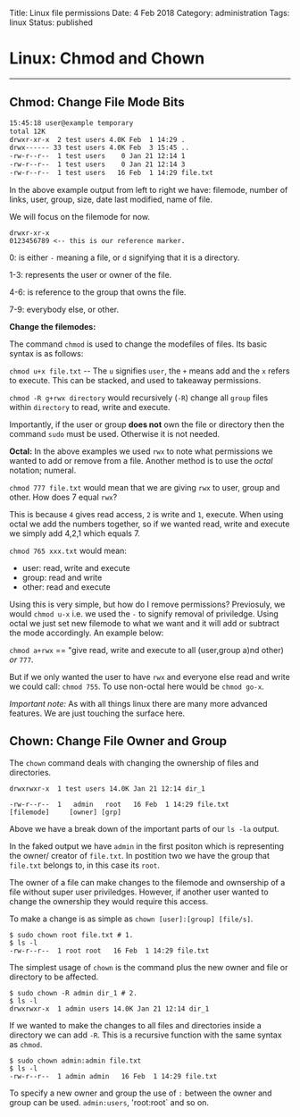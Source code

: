 Title: Linux file permissions
Date: 4 Feb 2018
Category: administration
Tags: linux
Status: published

# Linux: Chmod and Chown

--------

## **Chmod: Change File Mode Bits**

```sh
15:45:18 user@example temporary 
total 12K
drwxr-xr-x  2 test users 4.0K Feb  1 14:29 .
drwx------ 33 test users 4.0K Feb  3 15:45 ..
-rw-r--r--  1 test users    0 Jan 21 12:14 1
-rw-r--r--  1 test users    0 Jan 21 12:14 3
-rw-r--r--  1 test users   16 Feb  1 14:29 file.txt
```

In the above example output from left to right we have:
filemode, number of links, user, group, size, date last modified, name of file.

We will focus on the filemode for now.

```
drwxr-xr-x
0123456789 <-- this is our reference marker.
```

0: is either `-` meaning a file, or `d` signifying that it is a directory.

1-3: represents the user or owner of the file.

4-6: is reference to the group that owns the file.

7-9: everybody else, or other.

**Change the filemodes:**

The command `chmod` is used to change the modefiles of files. Its basic syntax is as follows:

`chmod u+x file.txt` -- The `u` signifies `user`, the `+` means add and the `x` refers to execute. This can be stacked, and used to takeaway permissions.

`chmod -R g+rwx directory` would recursively (`-R`) change all `group` files within `directory` to read, write and execute.

Importantly, if the user or group **does not** own the file or directory then the command `sudo` must be used. Otherwise it is not needed.

**Octal:**
 In the above examples we used `rwx` to note what permissions we wanted to add or remove from a file. Another method is to use the *octal* notation; numeral.

 `chmod 777 file.txt` would mean that we are giving `rwx` to user, group and other. How does 7 equal `rwx`?

This is because `4` gives read access, `2` is write and `1`, execute. When using octal we add the numbers together, so if we wanted read, write and execute we simply add 4,2,1 which equals 7.

`chmod 765 xxx.txt` would mean:
- user: read, write and execute
- group: read and write
- other: read and execute

Using this is very simple, but how do I remove permissions? Previosuly, we would `chmod u-x` i.e. we used the `-` to signify removal of priviledge. Using octal we just set new filemode to what we want and it will add or subtract the mode accordingly. An example below:

`chmod a+rwx` == "give read, write and execute to all (user,group a)nd other) *or* `777`.

But if we only wanted the user to have `rwx` and everyone else read and write we could call: `chmod 755`. To use non-octal here would be `chmod go-x`. 

<i> Important note:</i> As with all things linux there are many more advanced features. We are just touching the surface here.

## **Chown: Change File Owner and Group**

The `chown` command deals with changing the ownership of files and directories.

```
drwxrwxr-x  1 test users 14.0K Jan 21 12:14 dir_1

-rw-r--r--  1   admin   root   16 Feb  1 14:29 file.txt
[filemode]     [owner] [grp]  
```

Above we have a break down of the important parts of our `ls -la` output.

In the faked output we have `admin` in the first positon which is representing the owner/ creator of `file.txt`. In postition two we have the group that `file.txt` belongs to, in this case its `root`.

The owner of a file can make changes to the filemode and ownsership of a file without super user priviledges. However, if another user wanted to change the ownership they would require this access.

To make a change is as simple as `chown [user]:[group] [file/s]`.

```
$ sudo chown root file.txt # 1.
$ ls -l 
-rw-r--r--  1 root root   16 Feb  1 14:29 file.txt
```

The simplest usage of `chown` is the command plus the new owner and file or directory to be affected.

```
$ sudo chown -R admin dir_1 # 2.
$ ls -l
drwxrwxr-x  1 admin users 14.0K Jan 21 12:14 dir_1
```

If we wanted to make the changes to all files and directories inside a directory we can add `-R`. This is a recursive function with the same syntax as `chmod`.

```
$ sudo chown admin:admin file.txt 
$ ls -l
-rw-r--r--  1 admin admin   16 Feb  1 14:29 file.txt
```

To specify a new owner and group the use of `:` between the owner and group can be used. `admin:users`, 'root:root` and so on.
